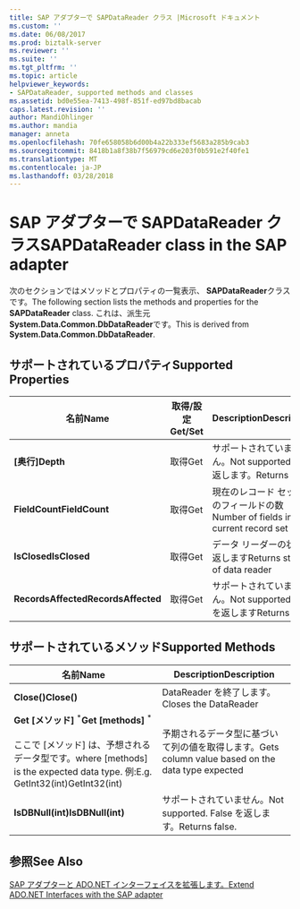 ```yaml
---
title: SAP アダプターで SAPDataReader クラス |Microsoft ドキュメント
ms.custom: ''
ms.date: 06/08/2017
ms.prod: biztalk-server
ms.reviewer: ''
ms.suite: ''
ms.tgt_pltfrm: ''
ms.topic: article
helpviewer_keywords:
- SAPDataReader, supported methods and classes
ms.assetid: bd0e55ea-7413-498f-851f-ed97bd8bacab
caps.latest.revision: ''
author: MandiOhlinger
ms.author: mandia
manager: anneta
ms.openlocfilehash: 70fe658058b6d00b4a22b333ef5683a285b9cab3
ms.sourcegitcommit: 8418b1a8f38b7f56979cd6e203f0b591e2f40fe1
ms.translationtype: MT
ms.contentlocale: ja-JP
ms.lasthandoff: 03/28/2018
---
```

# <a name="sapdatareader-class-in-the-sap-adapter"></a><span data-ttu-id="69302-102">SAP アダプターで SAPDataReader クラス</span><span class="sxs-lookup"><span data-stu-id="69302-102">SAPDataReader class in the SAP adapter</span></span>
<span data-ttu-id="69302-103">次のセクションではメソッドとプロパティの一覧表示、 **SAPDataReader**クラスです。</span><span class="sxs-lookup"><span data-stu-id="69302-103">The following section lists the methods and properties for the **SAPDataReader** class.</span></span> <span data-ttu-id="69302-104">これは、派生元**System.Data.Common.DbDataReader**です。</span><span class="sxs-lookup"><span data-stu-id="69302-104">This is derived from **System.Data.Common.DbDataReader**.</span></span>  
  
## <a name="supported-properties"></a><span data-ttu-id="69302-105">サポートされているプロパティ</span><span class="sxs-lookup"><span data-stu-id="69302-105">Supported Properties</span></span>  
  
|<span data-ttu-id="69302-106">名前</span><span class="sxs-lookup"><span data-stu-id="69302-106">Name</span></span>|<span data-ttu-id="69302-107">取得/設定</span><span class="sxs-lookup"><span data-stu-id="69302-107">Get/Set</span></span>|<span data-ttu-id="69302-108">Description</span><span class="sxs-lookup"><span data-stu-id="69302-108">Description</span></span>|  
|----------|--------------|-----------------|  
|<span data-ttu-id="69302-109">**[奥行]**</span><span class="sxs-lookup"><span data-stu-id="69302-109">**Depth**</span></span>|<span data-ttu-id="69302-110">取得</span><span class="sxs-lookup"><span data-stu-id="69302-110">Get</span></span>|<span data-ttu-id="69302-111">サポートされていません。</span><span class="sxs-lookup"><span data-stu-id="69302-111">Not supported.</span></span> <span data-ttu-id="69302-112">0 を返します。</span><span class="sxs-lookup"><span data-stu-id="69302-112">Returns 0.</span></span>|  
|<span data-ttu-id="69302-113">**FieldCount**</span><span class="sxs-lookup"><span data-stu-id="69302-113">**FieldCount**</span></span>|<span data-ttu-id="69302-114">取得</span><span class="sxs-lookup"><span data-stu-id="69302-114">Get</span></span>|<span data-ttu-id="69302-115">現在のレコード セット内のフィールドの数</span><span class="sxs-lookup"><span data-stu-id="69302-115">Number of fields in the current record set</span></span>|  
|<span data-ttu-id="69302-116">**IsClosed**</span><span class="sxs-lookup"><span data-stu-id="69302-116">**IsClosed**</span></span>|<span data-ttu-id="69302-117">取得</span><span class="sxs-lookup"><span data-stu-id="69302-117">Get</span></span>|<span data-ttu-id="69302-118">データ リーダーの状態を返します</span><span class="sxs-lookup"><span data-stu-id="69302-118">Returns status of data reader</span></span>|  
|<span data-ttu-id="69302-119">**RecordsAffected**</span><span class="sxs-lookup"><span data-stu-id="69302-119">**RecordsAffected**</span></span>|<span data-ttu-id="69302-120">取得</span><span class="sxs-lookup"><span data-stu-id="69302-120">Get</span></span>|<span data-ttu-id="69302-121">サポートされていません。</span><span class="sxs-lookup"><span data-stu-id="69302-121">Not supported.</span></span> <span data-ttu-id="69302-122">-1 を返します</span><span class="sxs-lookup"><span data-stu-id="69302-122">Returns -1</span></span>|  
  
## <a name="supported-methods"></a><span data-ttu-id="69302-123">サポートされているメソッド</span><span class="sxs-lookup"><span data-stu-id="69302-123">Supported Methods</span></span>  
  
|<span data-ttu-id="69302-124">名前</span><span class="sxs-lookup"><span data-stu-id="69302-124">Name</span></span>|<span data-ttu-id="69302-125">Description</span><span class="sxs-lookup"><span data-stu-id="69302-125">Description</span></span>|  
|----------|-----------------|  
|<span data-ttu-id="69302-126">**Close()**</span><span class="sxs-lookup"><span data-stu-id="69302-126">**Close()**</span></span>|<span data-ttu-id="69302-127">DataReader を終了します。</span><span class="sxs-lookup"><span data-stu-id="69302-127">Closes the DataReader</span></span>|  
|<span data-ttu-id="69302-128">**Get [メソッド]** <sup>\*</sup></span><span class="sxs-lookup"><span data-stu-id="69302-128">**Get [methods]** <sup>\*</sup></span></span><br /><br /> <span data-ttu-id="69302-129">ここで [メソッド] は、予想されるデータ型です。</span><span class="sxs-lookup"><span data-stu-id="69302-129">where [methods] is the expected data type.</span></span> <span data-ttu-id="69302-130">例:</span><span class="sxs-lookup"><span data-stu-id="69302-130">E.g.</span></span> <span data-ttu-id="69302-131">GetInt32(int)</span><span class="sxs-lookup"><span data-stu-id="69302-131">GetInt32(int)</span></span>|<span data-ttu-id="69302-132">予期されるデータ型に基づいて列の値を取得します。</span><span class="sxs-lookup"><span data-stu-id="69302-132">Gets column value based on the data type expected</span></span>|  
|<span data-ttu-id="69302-133">**IsDBNull(int)**</span><span class="sxs-lookup"><span data-stu-id="69302-133">**IsDBNull(int)**</span></span>|<span data-ttu-id="69302-134">サポートされていません。</span><span class="sxs-lookup"><span data-stu-id="69302-134">Not supported.</span></span> <span data-ttu-id="69302-135">False を返します。</span><span class="sxs-lookup"><span data-stu-id="69302-135">Returns false.</span></span>|  
  
## <a name="see-also"></a><span data-ttu-id="69302-136">参照</span><span class="sxs-lookup"><span data-stu-id="69302-136">See Also</span></span>  
 [<span data-ttu-id="69302-137">SAP アダプターと ADO.NET インターフェイスを拡張します。</span><span class="sxs-lookup"><span data-stu-id="69302-137">Extend ADO.NET Interfaces with the SAP adapter</span></span>](../../adapters-and-accelerators/adapter-sap/extend-ado-net-interfaces-with-the-sap-adapter.md)